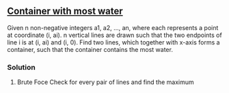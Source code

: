 ## [Container with most water](https://leetcode.com/problems/container-with-most-water/description/)

Given n non-negative integers a1, a2, ..., an, where each represents a point at coordinate (i, ai). n vertical lines are drawn such that the two endpoints of line i is at (i, ai) and (i, 0). Find two lines, which together with x-axis forms a container, such that the container contains the most water.

### Solution

1. Brute Foce
   Check for every pair of lines and find the maximum 
